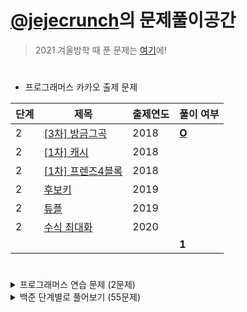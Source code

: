 # [@jejecrunch](https://github.com/jejecrunch)의 문제풀이공간

> 2021 겨울방학 때 푼 문제는 [여기](https://github.com/jejecrunch/2021-winter-kakao/blob/main/jejecrunch)에!

#

-   프로그래머스 카카오 출제 문제

| 단계 | 제목                                                                          | 출제연도 | 풀이 여부                                                                               |
| ---- | ----------------------------------------------------------------------------- | -------- | --------------------------------------------------------------------------------------- |
| 2    | [[3차] 방금그곡](https://programmers.co.kr/learn/courses/30/lessons/17684)    | 2018     | [**O**](https://github.com/jejecrunch/2022/blob/main/jejecrunch/programmers/17684.java) |
| 2    | [[1차] 캐시](https://programmers.co.kr/learn/courses/30/lessons/17684)        | 2018     |                                                                                         |
| 2    | [[1차] 프렌즈4블록](https://programmers.co.kr/learn/courses/30/lessons/17684) | 2018     |                                                                                         |
| 2    | [후보키](https://programmers.co.kr/learn/courses/30/lessons/17684)            | 2019     |                                                                                         |
| 2    | [튜플](https://programmers.co.kr/learn/courses/30/lessons/17684)              | 2019     |                                                                                         |
| 2    | [수식 최대화](https://programmers.co.kr/learn/courses/30/lessons/17684)       | 2020     |                                                                                         |
|      |                                                                               |          | **1**                                                                                   |

#

<details>
<summary>프로그래머스 연습 문제 (2문제)</summary>
<div markdown="1">

| 카테고리 | 제목                                                                     | 풀이 여부                                                                               |
| -------- | ------------------------------------------------------------------------ | --------------------------------------------------------------------------------------- |
|          | [줄 서는 방법](https://programmers.co.kr/learn/courses/30/lessons/12936) | [**O**](https://github.com/jejecrunch/2022/blob/main/jejecrunch/programmers/12936.java) |
|          | [야근 지수](https://programmers.co.kr/learn/courses/30/lessons/12927)    | [**O**](https://github.com/jejecrunch/2022/blob/main/jejecrunch/programmers/12927.java) |

</div>
</details>

<details>
<summary>백준 단계별로 풀어보기 (55문제)</summary>
<div markdown="1">

| 카테고리 | 제목                                                                            | 풀이 여부                                                                                                 |
| -------- | ------------------------------------------------------------------------------- | --------------------------------------------------------------------------------------------------------- |
|          | [엄청난 부자2](https://www.acmicpc.net/problem/1271)                            | [**O**](https://github.com/jejecrunch/2022/blob/main/jejecrunch/BAEKJOON/SuperRich_1271.java)             |
|          | [16진수](https://www.acmicpc.net/problem/1550)                                  | [**O**](https://github.com/jejecrunch/2022/blob/main/jejecrunch/BAEKJOON/Hexadecimal_1550.java)           |
|          | [긴자리 계산](https://www.acmicpc.net/problem/2338)                             | [**O**](https://github.com/jejecrunch/2022/blob/main/jejecrunch/BAEKJOON/LongDigitClaculation_2338.java)  |
|          | [검증수](https://www.acmicpc.net/problem/2475)                                  | [**O**](https://github.com/jejecrunch/2022/blob/main/jejecrunch/BAEKJOON/NumberOfVerifications_2475.java) |
|          | [파티가 끝나고 난 뒤](https://www.acmicpc.net/problem/2845)                     | [**O**](https://github.com/jejecrunch/2022/blob/main/jejecrunch/BAEKJOON/AfterParty_2845.java)            |
|          | [저작권](https://www.acmicpc.net/problem/2914)                                  | [**O**](https://github.com/jejecrunch/2022/blob/main/jejecrunch/BAEKJOON/Copyright_2914.java)             |
|          | [킹, 퀸, 룩, 비숍, 나이트, 폰](https://www.acmicpc.net/problem/3003)            | [**O**](https://github.com/jejecrunch/2022/blob/main/jejecrunch/BAEKJOON/KQLBNP_3003.java)                |
|          | [R2](https://www.acmicpc.net/problem/3046)                                      | [**O**](https://github.com/jejecrunch/2022/blob/main/jejecrunch/BAEKJOON/R2_3046.java)                    |
|          | [웰컴](https://www.acmicpc.net/problem/5337)                                    | [**O**](https://github.com/jejecrunch/2022/blob/main/jejecrunch/BAEKJOON/Welcome_5337.java)               |
|          | [마이크로소프트 로고](https://www.acmicpc.net/problem/5338)                     | [**O**](https://github.com/jejecrunch/2022/blob/main/jejecrunch/BAEKJOON/MicrosoftLogo_5338.java)         |
|          | [콜센터](https://www.acmicpc.net/problem/5339)                                  | [**O**](https://github.com/jejecrunch/2022/blob/main/jejecrunch/BAEKJOON/CallCenter_5339.java)            |
|          | [카드 게임](https://www.acmicpc.net/problem/5522)                               | [**O**](https://github.com/jejecrunch/2022/blob/main/jejecrunch/BAEKJOON/CardGame_5522.java)              |
|          | [심부름 가는 길](https://www.acmicpc.net/problem/5554)                          | [**O**](https://github.com/jejecrunch/2022/blob/main/jejecrunch/BAEKJOON/Errand_5554.java)                |
|          | [Next in line](https://www.acmicpc.net/problem/6749)                            | [**O**](https://github.com/jejecrunch/2022/blob/main/jejecrunch/BAEKJOON/NextInLine_6749.java)            |
|          | [Plane](https://www.acmicpc.net/problem/8370)                                   | [**O**](https://github.com/jejecrunch/2022/blob/main/jejecrunch/BAEKJOON/Plane_8370.java)                 |
|          | [스타워즈 로고](https://www.acmicpc.net/problem/9653)                           | [**O**](https://github.com/jejecrunch/2022/blob/main/jejecrunch/BAEKJOON/Starwars_9653.java)              |
|          | [나부 함대 데이터](https://www.acmicpc.net/problem/9654)                        | [**O**](https://github.com/jejecrunch/2022/blob/main/jejecrunch/BAEKJOON/NabuPlanet_9654.java)            |
|          | [NFC West vs North](https://www.acmicpc.net/problem/10170)                      | [**O**](https://github.com/jejecrunch/2022/blob/main/jejecrunch/BAEKJOON/NFCWestvsNorth_10170.java)       |
|          | [오늘 날짜](https://www.acmicpc.net/problem/10699)                              | [**O**](https://github.com/jejecrunch/2022/blob/main/jejecrunch/BAEKJOON/Today_10699.java)                |
|          | [한글 2](https://www.acmicpc.net/problem/11283)                                 | [**O**](https://github.com/jejecrunch/2022/blob/main/jejecrunch/BAEKJOON/Hangul2_11283.java)              |
|          | [꼬마 정민](https://www.acmicpc.net/problem/11382)                              | [**O**](https://github.com/jejecrunch/2022/blob/main/jejecrunch/BAEKJOON/BoyJM_11382.java)                |
|          | [고려대는 사랑입니다](https://www.acmicpc.net/problem/11942)                    | [**O**](https://github.com/jejecrunch/2022/blob/main/jejecrunch/BAEKJOON/KUniv_11942.java)                |
|          | [큰 수 곱셈](https://www.acmicpc.net/problem/13277)                             | [**O**](https://github.com/jejecrunch/2022/blob/main/jejecrunch/BAEKJOON/BigNumberBy_13277.java)          |
|          | [와이버스 부릉부릉](https://www.acmicpc.net/problem/14645)                      | [**O**](https://github.com/jejecrunch/2022/blob/main/jejecrunch/BAEKJOON/YBus_14645.java)                 |
|          | [나는 행복합니다~](https://www.acmicpc.net/problem/14652)                       | [**O**](https://github.com/jejecrunch/2022/blob/main/jejecrunch/BAEKJOON/IamHappy_14652.java)             |
|          | [큰 수 (BIG)](https://www.acmicpc.net/problem/14928)                            | [**O**](https://github.com/jejecrunch/2022/blob/main/jejecrunch/BAEKJOON/BigNumber_14928_.java)           |
|          | [Vera and Outfits](https://www.acmicpc.net/problem/15439)                       | [**O**](https://github.com/jejecrunch/2022/blob/main/jejecrunch/BAEKJOON/VeraAndOutfits_15439.java)       |
|          | [조별과제를 하려는데 조장이 사라졌다](https://www.acmicpc.net/problem/15727)    | [**O**](https://github.com/jejecrunch/2022/blob/main/jejecrunch/BAEKJOON/DisapearLeader_15727.java)       |
|          | [나는 누구인가](https://www.acmicpc.net/problem/15733)                          | [**O**](https://github.com/jejecrunch/2022/blob/main/jejecrunch/BAEKJOON/WhoAmI_15733.java)               |
|          | [A+B - 9](https://www.acmicpc.net/problem/15740)                                | [**O**](https://github.com/jejecrunch/2022/blob/main/jejecrunch/BAEKJOON/APlusB9_15740.java)              |
|          | [수학은 체육과목 입니다](https://www.acmicpc.net/problem/15894)                 | [**O**](https://github.com/jejecrunch/2022/blob/main/jejecrunch/BAEKJOON/MathIsSports_15894.java)         |
|          | [새로운 시작](https://www.acmicpc.net/problem/15962)                            | [**O**](https://github.com/jejecrunch/2022/blob/main/jejecrunch/BAEKJOON/NewStart_15962.java)             |
|          | [이상한 기호](https://www.acmicpc.net/problem/15964)                            | [**O**](https://github.com/jejecrunch/2022/blob/main/jejecrunch/BAEKJOON/StrangeEmoji_15964.java)         |
|          | [오늘의 날짜는?](https://www.acmicpc.net/problem/16170)                         | [**O**](https://github.com/jejecrunch/2022/blob/main/jejecrunch/BAEKJOON/TodayDate_161700.java)           |
|          | [홍익대학교](https://www.acmicpc.net/problem/16394)                             | [**O**](https://github.com/jejecrunch/2022/blob/main/jejecrunch/BAEKJOON/HongikUniv_16394.java)           |
|          | [제리와 톰](https://www.acmicpc.net/problem/16430)                              | [**O**](https://github.com/jejecrunch/2022/blob/main/jejecrunch/BAEKJOON/JerryAndTom_16430.java)          |
|          | [달달함이 넘쳐흘러](https://www.acmicpc.net/problem/17256)                      | [**O**](https://github.com/jejecrunch/2022/blob/main/jejecrunch/BAEKJOON/MuchSweet_17256.java)            |
|          | [엔드게임 스포일러](https://www.acmicpc.net/problem/17295)                      | [**O**](https://github.com/jejecrunch/2022/blob/main/jejecrunch/BAEKJOON/EndgameSpoiler_17295.java)       |
|          | [스타후르츠](https://www.acmicpc.net/problem/17496)                             | [**O**](https://github.com/jejecrunch/2022/blob/main/jejecrunch/BAEKJOON/StarFruits_17496.java)           |
|          | [Арифметическая магия](https://www.acmicpc.net/problem/18906)                   |                                                                                                           |
|          | [Rats](https://www.acmicpc.net/problem/18301)                                   | [**O**](https://github.com/jejecrunch/2022/blob/main/jejecrunch/BAEKJOON/Rats_18301.java)                 |
|          | [Site Score](https://www.acmicpc.net/problem/20254)                             | [**O**](https://github.com/jejecrunch/2022/blob/main/jejecrunch/BAEKJOON/SiteScore_20254.java)            |
|          | [세금](https://www.acmicpc.net/problem/20492)                                   | [**O**](https://github.com/jejecrunch/2022/blob/main/jejecrunch/BAEKJOON/Tax_20492.java)                  |
|          | [Bottle Return](https://www.acmicpc.net/problem/21300)                          | [**O**](https://github.com/jejecrunch/2022/blob/main/jejecrunch/BAEKJOON/BottleReturn_21300.java)         |
|          | [Multiply](https://www.acmicpc.net/problem/22193)                               | [**O**](https://github.com/jejecrunch/2022/blob/main/jejecrunch/BAEKJOON/Multyply_22193.java)             |
|          | [The World Responds](https://www.acmicpc.net/problem/23234)                     | [**O**](https://github.com/jejecrunch/2022/blob/main/jejecrunch/BAEKJOON/TheWorldResponds_23234.java)     |
|          | [余り (Remainder)](https://www.acmicpc.net/problem/24078)                       | [**O**](https://github.com/jejecrunch/2022/blob/main/jejecrunch/BAEKJOON/Nokori_24078.java)               |
|          | [立方体 (Cube)](https://www.acmicpc.net/problem/24082)                          | [**O**](https://github.com/jejecrunch/2022/blob/main/jejecrunch/BAEKJOON/Liltupoutai_24082.java)          |
|          | [身長 (Height)](https://www.acmicpc.net/problem/24086)                          | [**O**](https://github.com/jejecrunch/2022/blob/main/jejecrunch/BAEKJOON/Shinchou_24086.java)             |
|          | [Affischutskicket](https://www.acmicpc.net/problem/24183)                       | [**O**](https://github.com/jejecrunch/2022/blob/main/jejecrunch/BAEKJOON/Affischutskicket_24183.java)     |
|          | [Double Crypt 1](https://www.acmicpc.net/problem/24218)                         |                                                                                                           |
|          | [알고리즘 수업 - 알고리즘의 수행 시간 1](https://www.acmicpc.net/problem/24262) | [**O**](https://github.com/jejecrunch/2022/blob/main/jejecrunch/BAEKJOON/AlgorhythmTime1_24262.java)      |
|          | [РАВЕНСТВО](https://www.acmicpc.net/problem/24309)                              | [**O**](https://github.com/jejecrunch/2022/blob/main/jejecrunch/BAEKJOON/РАВЕНСТВО_24309.java)            |
|          | [Cupcake Party](https://www.acmicpc.net/problem/24568)                          | [**O**](https://github.com/jejecrunch/2022/blob/main/jejecrunch/BAEKJOON/CupcakeParty_24568.java)         |
| 백트래킹 | [연산자 끼워넣기](https://www.acmicpc.net/problem/14888)                        |                                                                                                           |
| 백트래킹 | [스타트와 링크](https://www.acmicpc.net/problem/14889)                          |                                                                                                           |
| 수학     | [피보나치 수 3](https://www.acmicpc.net/problem/2749)                           |                                                                                                           |

</div>
</details>
